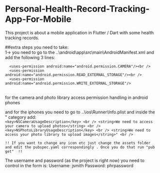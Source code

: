 # Personal-Health-Record-Tracking-App-For-Mobile
This project is about a mobile application in Flutter / Dart with some health tracking records.

##extra steps you need to take: <br />
1-> you need to go to the ..\android\app\src\main\AndroidManifest.xml and add the following 3 lines:<br />
```
  <uses-permission android:name="android.permission.CAMERA"/><br />
  <uses-permission android:name="android.permission.READ_EXTERNAL_STORAGE"/><br />
  <uses-permission android:name="android.permission.WRITE_EXTERNAL_STORAGE"/>
```
<br />
for the camera and photo library access permission handling in android phones <br />


and for the iphones you need to go to ..\ios\Runner\Info.plist and inside the "<dict> category add: <br />
    ```
    <key>NSCameraUsageDescription</key> <br />
    <string>We need to access your camera to upload photos</string> <br />
    <key>NSPhotoLibraryUsageDescription</key> <br />
    <string>We need to access your photo library to upload images</string>" <br />
    ```

    !! If you want to change any icon etc just change the assets folder and edit the pubspec.yaml correspondingly . Once you do that run "pub get"  !!

   The username and password (as the project is right now) you need to control in the form is: Username: jsmith Password: phrpassword
